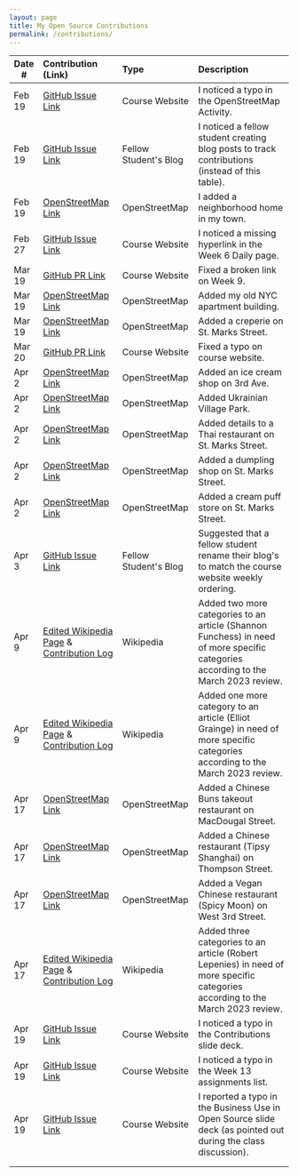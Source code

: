 ```yaml
---
layout: page
title: My Open Source Contributions
permalink: /contributions/
---
```


<!--
Type of the contribution should be "Wikipedia edit", "OpenStreet Map feature", "Documentation", "Course website", "Blog",
"Browser Add-on", etc.

The description should include a brief summary of what you did.

The link should bring us to a public page that shows your contribution. 

Replace the first row with your own contribution. 

-->





| Date #       | Contribution (Link)  | Type  | Description |
|---|:---|:---|:---|
| Feb 19   | [GitHub Issue Link](https://github.com/joannakl/ossd/issues/52)    | Course Website    |   I noticed a typo in the OpenStreetMap Activity.    |
| Feb 19   | [GitHub Issue Link](https://github.com/ossd-s23/shannonh800-weekly/issues/1)    | Fellow Student's Blog    |   I noticed a fellow student creating blog posts to track contributions (instead of this table).    |
| Feb 19   | [OpenStreetMap Link](https://www.openstreetmap.org/changeset/132770847)    | OpenStreetMap    |   I added a neighborhood home in my town.    |
| Feb 27   | [GitHub Issue Link](https://github.com/joannakl/ossd/issues/57)    | Course Website    |   I noticed a missing hyperlink in the Week 6 Daily page.    |
| Mar 19   | [GitHub PR Link](https://github.com/joannakl/ossd/pull/64)    | Course Website    |   Fixed a broken link on Week 9.    |
| Mar 19   | [OpenStreetMap Link](https://www.openstreetmap.org/changeset/133870362)    | OpenStreetMap    |   Added my old NYC apartment building.    |
| Mar 19   | [OpenStreetMap Link](https://www.openstreetmap.org/changeset/133870786)    | OpenStreetMap    |   Added a creperie on St. Marks Street.    |
| Mar 20   | [GitHub PR Link](https://github.com/joannakl/ossd/pull/67)    | Course Website    |   Fixed a typo on course website.    |
| Apr 2   | [OpenStreetMap Link](https://www.openstreetmap.org/changeset/134431406)    | OpenStreetMap    |   Added an ice cream shop on 3rd Ave.    |
| Apr 2   | [OpenStreetMap Link](https://www.openstreetmap.org/changeset/134431488)    | OpenStreetMap    |   Added Ukrainian Village Park.    |
| Apr 2   | [OpenStreetMap Link](https://www.openstreetmap.org/changeset/134431521)    | OpenStreetMap    |   Added details to a Thai restaurant on St. Marks Street.    |
| Apr 2   | [OpenStreetMap Link](https://www.openstreetmap.org/changeset/134431590)    | OpenStreetMap    |   Added a dumpling shop on St. Marks Street.    |
| Apr 2   | [OpenStreetMap Link](https://www.openstreetmap.org/changeset/134431645)    | OpenStreetMap    |   Added a cream puff store on St. Marks Street.    |
| Apr 3   | [GitHub Issue Link](https://github.com/ossd-s23/gracezhang89-weekly/issues/1)    | Fellow Student's Blog    |   Suggested that a fellow student rename their blog's to match the course website weekly ordering.    |
| Apr 9   | [Edited Wikipedia Page](https://en.wikipedia.org/w/index.php?title=Shannon_Funchess&oldid=1149079088) & [Contribution Log](https://en.wikipedia.org/wiki/Special:Contributions/Ishana-Goyal)    | Wikipedia    |   Added two more categories to an article (Shannon Funchess) in need of more specific categories according to the March 2023 review.    |
| Apr 9   | [Edited Wikipedia Page](https://en.wikipedia.org/w/index.php?title=Elliot_Grainge&oldid=1149082947) & [Contribution Log](https://en.wikipedia.org/wiki/Special:Contributions/Ishana-Goyal)    | Wikipedia    |   Added one more category to an article (Elliot Grainge) in need of more specific categories according to the March 2023 review.    |
| Apr 17   | [OpenStreetMap Link](https://www.openstreetmap.org/changeset/134998043)    | OpenStreetMap    |   Added a Chinese Buns takeout restaurant on MacDougal Street.    |
| Apr 17   | [OpenStreetMap Link](https://www.openstreetmap.org/changeset/134998109)    | OpenStreetMap    |   Added a Chinese restaurant (Tipsy Shanghai) on Thompson Street.    |
| Apr 17   | [OpenStreetMap Link](https://www.openstreetmap.org/changeset/134998151)    | OpenStreetMap    |   Added a Vegan Chinese restaurant (Spicy Moon) on West 3rd Street.    |
| Apr 17   | [Edited Wikipedia Page](https://en.wikipedia.org/w/index.php?title=Robert_Lepenies&oldid=1150265635) & [Contribution Log](https://en.wikipedia.org/wiki/Special:Contributions/Ishana-Goyal)    | Wikipedia    |   Added three categories to an article (Robert Lepenies) in need of more specific categories according to the March 2023 review.    |
| Apr 19   | [GitHub Issue Link](https://github.com/joannakl/ossd/issues/72)    | Course Website    |   I noticed a typo in the Contributions slide deck.    |
| Apr 19   | [GitHub Issue Link](https://github.com/joannakl/ossd/issues/73)    | Course Website    |   I noticed a typo in the Week 13 assignments list.    |
| Apr 19   | [GitHub Issue Link](https://github.com/joannakl/ossd/issues/74)    | Course Website    |   I reported a typo in the Business Use in Open Source slide deck (as pointed out during the class discussion).    |
|     |     |     |      |
|     |     |     |      |
